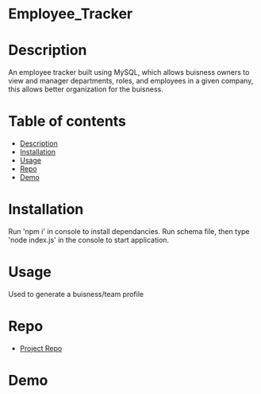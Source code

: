 # Employee_Tracker


# Description 
An employee tracker built using MySQL, which allows buisness owners to view and manager departments, roles, and employees in a given company, this allows better organization for the buisness. 

# Table of contents 
- [Description](#description)
- [Installation](#installation)
- [Usage](#usage)
- [Repo](#repo)
- [Demo](#demo)
# Installation
Run 'npm i' in console to install dependancies. Run schema file, then type 'node index.js' in the console to start application.

# Usage
Used to generate a buisness/team profile 

# Repo 
- [Project Repo](https://github.com/DosTorrez/Employee_Tracker.git)
# Demo